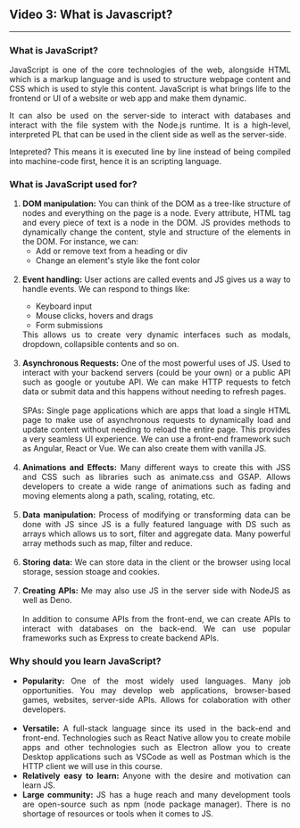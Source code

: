 <h2>Video 3: What is Javascript?</h2>

---

<h3>What is JavaScript?</h3>
<p align = "justify">
JavaScript is one of the core technologies of the web, alongside HTML which is a markup language and is used to structure webpage content and CSS which is used to style this content. JavaScript is what brings life to the frontend or UI of a website or web app and make them dynamic. 
</p>
<p align = "justify">
It can also be used on the server-side to interact with databases and interact with the file system with the Node.js runtime. It is a high-level, interpreted PL that can be used in the client side as well as the server-side. 
</p>
<p align = "justify">
Intepreted? This means it is executed line by line instead of being compiled into machine-code first, hence it is an scripting language.
</p>

<h3>What is JavaScript used for?</h3>
<ol align = "justify">
    <li><strong>DOM manipulation:</strong> You can think of the DOM as a tree-like structure of nodes and everything on the page is a node. Every attribute, HTML tag and every piece of text is a node in the DOM. JS provides methods to dynamically change the content, style and structure of the elements in the DOM. For instance, we can:
    <br>
        <ul>
            <li>Add or remove text from a heading or div</li>
            <li>Change an element's style like the font color</li>
        </ul>
    </li>
    <br>
    <li><strong>Event handling:</strong> User actions are called events and JS gives us a way to handle events. We can respond to things like:</li>
        <ul>
            <li>Keyboard input</li>
            <li>Mouse clicks, hovers and drags</li>
            <li>Form submissions</li>
        </ul>
    This allows us to create very dynamic interfaces such as modals, dropdown, collapsible contents and so on.
    </li>
    <br>
    <br>
    <li><strong>Asynchronous Requests:</strong> One of the most powerful uses of JS. Used to interact with your backend servers (could be your own) or a public API such as google or youtube API. We can make HTTP requests to fetch data or submit data and this happens without needing to refresh pages.
    <br>
    <br>
    SPAs: Single page applications which are apps that load a single HTML page to make use of asynchronous requests to dynamically load and update content without needing to reload the entire page. This provides a very seamless UI experience. We can use a front-end framework such as Angular, React or Vue. We can also create them with vanilla JS.
    </li>
    <br>
    <li><strong>Animations and Effects:</strong> Many different ways to create this with JSS and CSS such as libraries such as animate.css and GSAP. Allows developers to create a wide range of animations such as fading and moving elements along a path, scaling, rotating, etc.
    </li>
    <br>
    <li><strong>Data manipulation: </strong> 
    Process of modifying or transforming data can be done with JS since JS is a fully featured language with DS such as arrays which allows us to sort, filter and aggregate data. Many powerful array methods such as map, filter and reduce.
    </li>
    <br>
    <li><strong>Storing data: </strong> We can store data in the client or the browser using local storage, session stoage and cookies.
    </li>
    <br>
    <li><strong>Creating APIs: </strong> Me may also use JS in the server side with NodeJS as well as Deno. 
    <br>
    <br>
    In addition to consume APIs from the front-end, we can create APIs to interact with databases on the back-end. We can use popular frameworks such as Express to create backend APIs.
    </li>
</ol>
<h3>Why should you learn JavaScript?</h3>
<ul align = "justify">
    <li><strong>Popularity: </strong> One of the most widely used languages. Many job opportunities. You may develop web applications, browser-based games, websites, server-side APIs. Allows for colaboration with other developers.
    </li>
    <br>
    <li><strong>Versatile: </strong> A full-stack language since its used in the back-end and front-end. Technologies such as React Native allow you to create mobile apps and other technologies such as Electron allow you to create Desktop applications such as VSCode as well as Postman which is the HTTP client we will use in this course.
    </li>
    <li><strong>Relatively easy to learn: </strong> Anyone with the desire and motivation can learn JS.
    </li>
    <li><strong>Large community: </strong> JS has a huge reach and many development tools are open-source such as npm (node package manager). There is no shortage of resources or tools when it comes to JS.
    </li>
</ul>